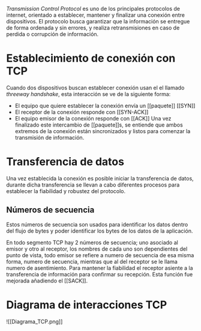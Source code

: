 _Transmission Control Protocol_ es uno de los principales protocolos de internet, orientado a establecer, mantener y finalizar una conexión entre dispositivos. El protocolo busca garantizar que la información se entregue de forma ordenada y sin errores, y realiza retransmisiones en caso de perdida o corrupción de información.

# Establecimiento de conexión con TCP
Cuando dos dispositivos buscan establecer conexión usan el el llamado _threeway handshake_, esta interacción se ve de la siguiente forma:
- El equipo que quiere establecer la conexión envía un [[paquete]] [[SYN]]
- El receptor de la conexión responde con [[SYN-ACK]]
- El equipo emisor de la conexión responde con [[ACK]]
Una vez finalizado este intercambio de [[paquete]]s, se entiende que ambos extremos de la conexión están sincronizados y listos para comenzar la transmisión de información.

# Transferencia de datos
Una vez establecida la conexión es posible iniciar la transferencia de datos, durante dicha transferencia se llevan a cabo diferentes procesos para establecer la fiabilidad y robustez del protocolo.

## Números de secuencia
Estos números de secuencia son usados para identificar los datos dentro del flujo de bytes y poder identificar los bytes de los datos de la aplicación.

En todo segmento TCP hay 2 números de secuencia; uno asociado al emisor y otro al receptor, los nombres de cada uno son dependientes del punto de vista, todo emisor se refiere a numero de secuencia de esa misma forma, numero de secuencia, mientras que al del receptor se le llama numero de asentimiento. Para mantener la fiabilidad el receptor asiente a la transferencia de información para confirmar su recepción. Esta función fue mejorada añadiendo el [[SACK]].
# Diagrama de interacciones TCP
![[Diagrama_TCP.png]]